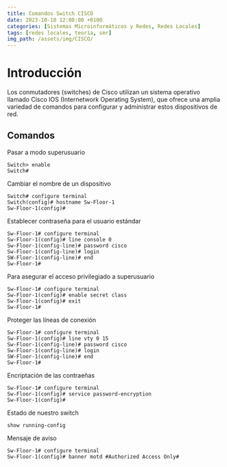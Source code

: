 ```yaml
---
title: Comandos Switch CISCO
date: 2023-10-10 12:00:00 +0100
categories: [Sistemas Microinformáticos y Redes, Redes Locales]
tags: [redes locales, teoría, smr]
img_path: /assets/img/CISCO/
---
```


# Introducción

Los conmutadores (switches) de Cisco utilizan un sistema operativo llamado Cisco IOS (Internetwork Operating System), que ofrece una amplia variedad de comandos para configurar y administrar estos dispositivos de red.

## Comandos

Pasar a modo superusuario
```
Switch> enable
Switch#
```

Cambiar el nombre de un dispositivo
```
Switch# configure terminal
Switch(config)# hostname Sw-Floor-1
Sw-Floor-1(config)#
```

Establecer contraseña para el usuario estándar
```
Sw-Floor-1# configure terminal
Sw-Floor-1(config)# line console 0
Sw-Floor-1(config-line)# password cisco
Sw-Floor-1(config-line)# login
SW-Floor-1(config-line)# end
Sw-Floor-1#
```

Para asegurar el acceso privilegiado a superusuario
```
Sw-Floor-1# configure terminal
Sw-Floor-1(config)# enable secret class
Sw-Floor-1(config)# exit
Sw-Floor-1#
```

Proteger las líneas de conexión
```
Sw-Floor-1# configure terminal
Sw-Floor-1(config)# line vty 0 15
Sw-Floor-1(config-line)# password cisco 
Sw-Floor-1(config-line)# login 
SW-Floor-1(config-line)# end
Sw-Floor-1#
```

Encriptación de las contraeñas
```
Sw-Floor-1# configure terminal
Sw-Floor-1(config)# service password-encryption
Sw-Floor-1(config)#
```

Estado de nuestro switch
```
show running-config
```

Mensaje de aviso
```
Sw-Floor-1# configure terminal
Sw-Floor-1(config)# banner motd #Authorized Access Only#
```
